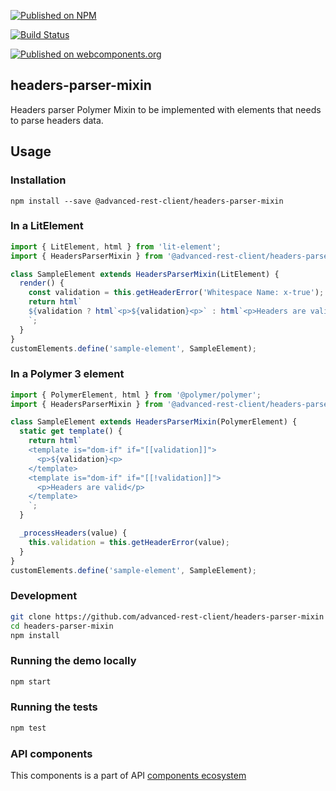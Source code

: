 [![Published on NPM](https://img.shields.io/npm/v/@advanced-rest-client/headers-parser-mixin.svg)](https://www.npmjs.com/package/@advanced-rest-client/headers-parser-mixin)

[![Build Status](https://travis-ci.org/advanced-rest-client/headers-parser-mixin.svg?branch=stage)](https://travis-ci.org/advanced-rest-client/headers-parser-mixin)

[![Published on webcomponents.org](https://img.shields.io/badge/webcomponents.org-published-blue.svg)](https://www.webcomponents.org/element/advanced-rest-client/headers-parser-mixin)

## headers-parser-mixin

Headers parser Polymer Mixin to be implemented with elements that needs to parse headers data.

## Usage

### Installation
```
npm install --save @advanced-rest-client/headers-parser-mixin
```

### In a LitElement

```js
import { LitElement, html } from 'lit-element';
import { HeadersParserMixin } from '@advanced-rest-client/headers-parser-mixin/headers-parser-mixin.js';

class SampleElement extends HeadersParserMixin(LitElement) {
  render() {
    const validation = this.getHeaderError('Whitespace Name: x-true');
    return html`
    ${validation ? html`<p>${validation}<p>` : html`<p>Headers are valid</p>`}
    `;
  }
}
customElements.define('sample-element', SampleElement);
```

### In a Polymer 3 element

```js
import { PolymerElement, html } from '@polymer/polymer';
import { HeadersParserMixin } from '@advanced-rest-client/headers-parser-mixin/headers-parser-mixin.js';

class SampleElement extends HeadersParserMixin(PolymerElement) {
  static get template() {
    return html`
    <template is="dom-if" if="[[validation]]">
      <p>${validation}<p>
    </template>
    <template is="dom-if" if="[[!validation]]">
      <p>Headers are valid</p>
    </template>
    `;
  }

  _processHeaders(value) {
    this.validation = this.getHeaderError(value);
  }
}
customElements.define('sample-element', SampleElement);
```

### Development

```sh
git clone https://github.com/advanced-rest-client/headers-parser-mixin
cd headers-parser-mixin
npm install
```

### Running the demo locally

```sh
npm start
```

### Running the tests

```sh
npm test
```

### API components

This components is a part of API [components ecosystem](https://elements.advancedrestclient.com/)

